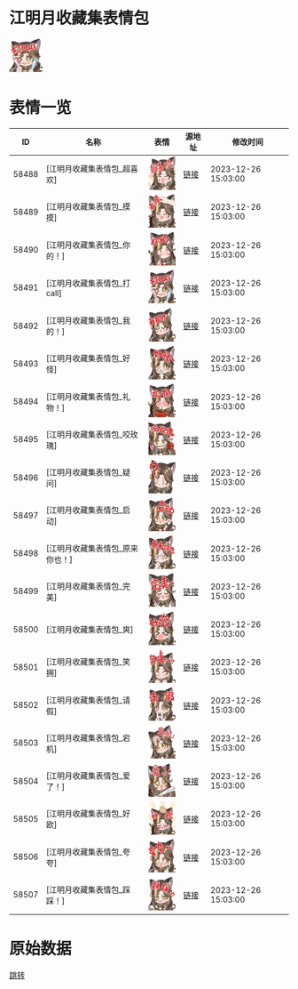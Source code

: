 # 江明月收藏集表情包

<img src="./cover.png" height="60" alt="cover" />

# 表情一览

|ID|名称|表情|源地址|修改时间|
|----|----|----|----|----|
|58488|[江明月收藏集表情包_超喜欢]|<img src="./pic/058488_%5B江明月收藏集表情包_超喜欢%5D.png" height="60" alt="超喜欢"/>|[链接](https://i0.hdslb.com/bfs/garb/4bfc1a51a0f28b19ade518bad72a140f54939a10.png)|2023-12-26 15:03:00|
|58489|[江明月收藏集表情包_摸摸]|<img src="./pic/058489_%5B江明月收藏集表情包_摸摸%5D.png" height="60" alt="摸摸"/>|[链接](https://i0.hdslb.com/bfs/garb/c5bb715e83a891a7fd7faa80ac4111017b08d6d5.png)|2023-12-26 15:03:00|
|58490|[江明月收藏集表情包_你的！]|<img src="./pic/058490_%5B江明月收藏集表情包_你的！%5D.png" height="60" alt="你的！"/>|[链接](https://i0.hdslb.com/bfs/garb/ffbacabe37d2a057f287f0b27026ae48f5d0db1c.png)|2023-12-26 15:03:00|
|58491|[江明月收藏集表情包_打call]|<img src="./pic/058491_%5B江明月收藏集表情包_打call%5D.png" height="60" alt="打call"/>|[链接](https://i0.hdslb.com/bfs/garb/583c919954498c6ec987a7a547dd52a52279a4fd.png)|2023-12-26 15:03:00|
|58492|[江明月收藏集表情包_我的！]|<img src="./pic/058492_%5B江明月收藏集表情包_我的！%5D.png" height="60" alt="我的！"/>|[链接](https://i0.hdslb.com/bfs/garb/0eb6fe1216202937bbe8c32cb2e0078fefb65edc.png)|2023-12-26 15:03:00|
|58493|[江明月收藏集表情包_好怪]|<img src="./pic/058493_%5B江明月收藏集表情包_好怪%5D.png" height="60" alt="好怪"/>|[链接](https://i0.hdslb.com/bfs/garb/984bfc17383bf764a95e229126b338df94a7206d.png)|2023-12-26 15:03:00|
|58494|[江明月收藏集表情包_礼物！]|<img src="./pic/058494_%5B江明月收藏集表情包_礼物！%5D.png" height="60" alt="礼物！"/>|[链接](https://i0.hdslb.com/bfs/garb/228e87c613a551f93c0aa2c14ef4692aeaab8f59.png)|2023-12-26 15:03:00|
|58495|[江明月收藏集表情包_咬玫瑰]|<img src="./pic/058495_%5B江明月收藏集表情包_咬玫瑰%5D.png" height="60" alt="咬玫瑰"/>|[链接](https://i0.hdslb.com/bfs/garb/00b7f3d7009cbce5fc7f254364cab1eaa2a39d54.png)|2023-12-26 15:03:00|
|58496|[江明月收藏集表情包_疑问]|<img src="./pic/058496_%5B江明月收藏集表情包_疑问%5D.png" height="60" alt="疑问"/>|[链接](https://i0.hdslb.com/bfs/garb/87e69d4727b88b4c46744797cb4ec3a99a67cbd1.png)|2023-12-26 15:03:00|
|58497|[江明月收藏集表情包_启动]|<img src="./pic/058497_%5B江明月收藏集表情包_启动%5D.png" height="60" alt="启动"/>|[链接](https://i0.hdslb.com/bfs/garb/c1a1d9f8304844a31fc7a8bbe16bfc3216026a1e.png)|2023-12-26 15:03:00|
|58498|[江明月收藏集表情包_原来你也！]|<img src="./pic/058498_%5B江明月收藏集表情包_原来你也！%5D.png" height="60" alt="原来你也！"/>|[链接](https://i0.hdslb.com/bfs/garb/3cbd180c3baf19d009d7f75dcc278551726d024f.png)|2023-12-26 15:03:00|
|58499|[江明月收藏集表情包_完美]|<img src="./pic/058499_%5B江明月收藏集表情包_完美%5D.png" height="60" alt="完美"/>|[链接](https://i0.hdslb.com/bfs/garb/d124aa2f0eed19e484e0ad98fdc89a2693554715.png)|2023-12-26 15:03:00|
|58500|[江明月收藏集表情包_爽]|<img src="./pic/058500_%5B江明月收藏集表情包_爽%5D.png" height="60" alt="爽"/>|[链接](https://i0.hdslb.com/bfs/garb/a0dddf6b527264a6ddead094c570b817d77b35ea.png)|2023-12-26 15:03:00|
|58501|[江明月收藏集表情包_笑拥]|<img src="./pic/058501_%5B江明月收藏集表情包_笑拥%5D.png" height="60" alt="笑拥"/>|[链接](https://i0.hdslb.com/bfs/garb/3850588f354fe4b4ce29f487731ef2274ea7fdb7.png)|2023-12-26 15:03:00|
|58502|[江明月收藏集表情包_请假]|<img src="./pic/058502_%5B江明月收藏集表情包_请假%5D.png" height="60" alt="请假"/>|[链接](https://i0.hdslb.com/bfs/garb/450dcd62842c13a2cb8e67341f21e19cf484dff0.png)|2023-12-26 15:03:00|
|58503|[江明月收藏集表情包_宕机]|<img src="./pic/058503_%5B江明月收藏集表情包_宕机%5D.png" height="60" alt="宕机"/>|[链接](https://i0.hdslb.com/bfs/garb/4e5f030ba45b355636c408d82be94b37df24d4ca.png)|2023-12-26 15:03:00|
|58504|[江明月收藏集表情包_爱了！]|<img src="./pic/058504_%5B江明月收藏集表情包_爱了！%5D.png" height="60" alt="爱了！"/>|[链接](https://i0.hdslb.com/bfs/garb/5583a0ded9b48c7387ee13b3633ca5a0856ce4c7.png)|2023-12-26 15:03:00|
|58505|[江明月收藏集表情包_好欧]|<img src="./pic/058505_%5B江明月收藏集表情包_好欧%5D.png" height="60" alt="好欧"/>|[链接](https://i0.hdslb.com/bfs/garb/85ed1725813adf40ce9b5181a0d36d36e08b1ab5.png)|2023-12-26 15:03:00|
|58506|[江明月收藏集表情包_夸夸]|<img src="./pic/058506_%5B江明月收藏集表情包_夸夸%5D.png" height="60" alt="夸夸"/>|[链接](https://i0.hdslb.com/bfs/garb/0c8a6b1aa5b42a38403b35f8a160471b9bb81a42.png)|2023-12-26 15:03:00|
|58507|[江明月收藏集表情包_踩踩！]|<img src="./pic/058507_%5B江明月收藏集表情包_踩踩！%5D.png" height="60" alt="踩踩！"/>|[链接](https://i0.hdslb.com/bfs/garb/f1fd760ed47e083e80aac768a6273a07062ca127.png)|2023-12-26 15:03:00|

# 原始数据

[跳转](./raw.json)

